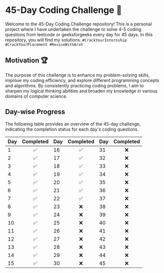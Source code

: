 # 45-Day Coding Challenge 🚩

Welcome to the 45-Day Coding Challenge repository! This is a personal project where I have undertaken the challenge to solve 4-5 coding questions from leetcode or geeksforgeeks every day for 45 days. In this repository, you will find my solutions.
```#CrackYourInternship #CrackYourPlacement #ReviseWithArsh```

## Motivation 🏆

The purpose of this challenge is to enhance my problem-solving skills, improve my coding efficiency, and explore different programming concepts and algorithms. By consistently practicing coding problems, I aim to sharpen my logical thinking abilities and broaden my knowledge in various domains of computer science.

## Day-wise Progress

The following table provides an overview of the 45-day challenge, indicating the completion status for each day's coding questions.

| Day | Completed | Day | Completed | Day | Completed |
|-----|:--------:|-----|:--------:|-----|:--------:|
| 1   |     ✅    | 16   |     ✅    | 31   |     ❌    |
| 2   |     ✅    | 17   |     ✅    | 32   |     ❌    |
| 3   |     ✅    | 18   |     ✅    | 33   |     ❌    |
| 4   |     ✅    | 19   |     ✅    | 34   |     ❌    |
| 5   |     ✅    | 20   |     ✅    | 35   |     ❌    |
| 6   |     ✅    | 21   |     ✅    | 36   |     ❌    |
| 7   |     ✅    | 22   |     ✅    | 37   |     ❌    |
| 8   |     ✅    | 23   |     ❌    | 38   |     ❌    |
| 9   |     ✅    | 24   |     ❌    | 39   |     ❌    |
| 10  |     ✅    | 25   |     ❌    | 40   |     ❌    |
| 11  |     ✅    | 26   |     ❌    | 41   |     ❌    |
| 12  |     ✅    | 27   |     ❌    | 42   |     ❌    |
| 13  |     ✅    | 28   |     ❌    | 43   |     ❌    |
| 14  |     ✅    | 29   |     ❌    | 44   |     ❌    |
| 15  |     ✅    | 30   |     ❌    | 45   |     ❌    |

